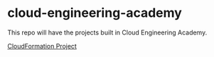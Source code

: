 # cloud-engineering-academy

This repo will have the projects built in Cloud Engineering Academy.

[CloudFormation Project](/cloudformation-project/)
